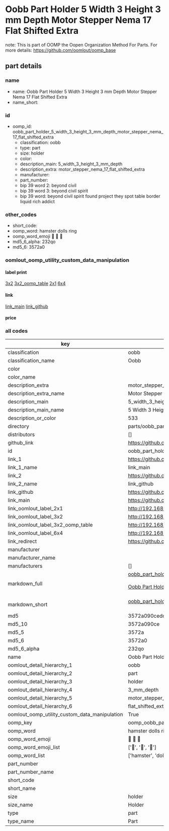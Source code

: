 # Oobb Part Holder 5 Width 3 Height 3 mm Depth Motor Stepper Nema 17 Flat Shifted Extra  

note: This is part of OOMP the Oopen Organization Method For Parts. For more details: https://github.com/oomlout/oomp_base

##  part details
  







### name
* name: Oobb Part Holder 5 Width 3 Height 3 mm Depth Motor Stepper Nema 17 Flat Shifted Extra
* name_short: 
### id
* oomp_id: oobb_part_holder_5_width_3_height_3_mm_depth_motor_stepper_nema_17_flat_shifted_extra
  * classification: oobb
  * type: part
  * size: holder
  * color: 
  * description_main: 5_width_3_height_3_mm_depth
  * description_extra: motor_stepper_nema_17_flat_shifted_extra
  * manufacturer: 
  * part_number: 
  * bip 39 word 2: beyond civil
  * bip 39 word 3: beyond civil spirit
  * bip 39 word: beyond civil spirit found project they spot table border liquid rich addict

### other_codes
* short_code: 
* oomp_word: hamster dolls ring
* oomp_word_emoji :hamster: :dolls: :ring:
* md5_6_alpha: 232qo
* md5_6: 3572a0






### oomlout_oomp_utility_custom_data_manipulation
#### label print
[3x2](http://192.168.1.245:1112/?label=oomp%20232qo)
[3x2_oomp_table](http://192.168.1.108:1112/?label=oomp%20232qo)
[2x1](http://192.168.1.242:1112/?label=oomp%20232qo)
[6x4](http://192.168.1.55:1112/?label=oomp%20232qo)    

#### link

[link_main](https://github.com/oomlout/oomlout_oomp_version_1_messy/tree/main/parts/oobb_part_holder_5_width_3_height_3_mm_depth_motor_stepper_nema_17_flat_shifted_extra) [link_github](https://github.com/oomlout/oomlout_oomp_version_1_messy/tree/main/parts/oobb_part_holder_5_width_3_height_3_mm_depth_motor_stepper_nema_17_flat_shifted_extra)                             

#### price







### all codes 
| key | value |  
| --- | --- |  
| classification | oobb |  
| classification_name | Oobb |  
| color |  |  
| color_name |  |  
| description_extra | motor_stepper_nema_17_flat_shifted_extra |  
| description_extra_name | Motor Stepper Nema 17 Flat Shifted Extra |  
| description_main | 5_width_3_height_3_mm_depth |  
| description_main_name | 5 Width 3 Height 3 mm Depth |  
| description_or_color | 533 |  
| directory | parts/oobb_part_holder_5_width_3_height_3_mm_depth_motor_stepper_nema_17_flat_shifted_extra |  
| distributors | [] |  
| github_link | https://github.com/oomlout/oomlout_oomp_part_src/tree/main/parts/oobb_part_holder_5_width_3_height_3_mm_depth_motor_stepper_nema_17_flat_shifted_extra |  
| id | oobb_part_holder_5_width_3_height_3_mm_depth_motor_stepper_nema_17_flat_shifted_extra |  
| link_1 | https://github.com/oomlout/oomlout_oomp_version_1_messy/tree/main/parts/oobb_part_holder_5_width_3_height_3_mm_depth_motor_stepper_nema_17_flat_shifted_extra |  
| link_1_name | link_main |  
| link_2 | https://github.com/oomlout/oomlout_oomp_version_1_messy/tree/main/parts/oobb_part_holder_5_width_3_height_3_mm_depth_motor_stepper_nema_17_flat_shifted_extra |  
| link_2_name | link_github |  
| link_github | https://github.com/oomlout/oomlout_oomp_version_1_messy/tree/main/parts/oobb_part_holder_5_width_3_height_3_mm_depth_motor_stepper_nema_17_flat_shifted_extra |  
| link_main | https://github.com/oomlout/oomlout_oomp_version_1_messy/tree/main/parts/oobb_part_holder_5_width_3_height_3_mm_depth_motor_stepper_nema_17_flat_shifted_extra |  
| link_oomlout_label_2x1 | http://192.168.1.242:1112/?label=oomp%20232qo |  
| link_oomlout_label_3x2 | http://192.168.1.245:1112/?label=oomp%20232qo |  
| link_oomlout_label_3x2_oomp_table | http://192.168.1.108:1112/?label=oomp%20232qo |  
| link_oomlout_label_6x4 | http://192.168.1.55:1112/?label=oomp%20232qo |  
| link_redirect | https://github.com/oomlout/oomlout_oomp_version_1_messy/tree/main/parts/oobb_part_holder_5_width_3_height_3_mm_depth_motor_stepper_nema_17_flat_shifted_extra |  
| manufacturer |  |  
| manufacturer_name |  |  
| manufacturers | [] |  
| markdown_full | [oobb_part_holder_5_width_3_height_3_mm_depth_motor_stepper_nema_17_flat_shifted_extra](none)<br>[](none)<br>[Oobb Part Holder 5 Width 3 Height 3 Mm Depth Motor Stepper Nema 17 Flat Shifted Extra](none)<br><br> |  
| markdown_short | [oobb_part_holder_5_width_3_height_3_mm_depth_motor_stepper_nema_17_flat_shifted_extra](none)<br><br> |  
| md5 | 3572a090cedcfa5b825605c3a40a60ae |  
| md5_10 | 3572a090ce |  
| md5_5 | 3572a |  
| md5_6 | 3572a0 |  
| md5_6_alpha | 232qo |  
| name | Oobb Part Holder 5 Width 3 Height 3 mm Depth Motor Stepper Nema 17 Flat Shifted Extra |  
| oomlout_detail_hierarchy_1 | oobb |  
| oomlout_detail_hierarchy_2 | part |  
| oomlout_detail_hierarchy_3 | holder |  
| oomlout_detail_hierarchy_4 | 3_mm_depth |  
| oomlout_detail_hierarchy_5 | motor_stepper_nema_17 |  
| oomlout_detail_hierarchy_6 | flat_shifted_extra |  
| oomlout_oomp_utility_custom_data_manipulation | True |  
| oomp_key | oomp_oobb_part_holder_5_width_3_height_3_mm_depth_motor_stepper_nema_17_flat_shifted_extra |  
| oomp_word | hamster dolls ring |  
| oomp_word_emoji | :hamster: :dolls: :ring: |  
| oomp_word_emoji_list | [':hamster:', ':dolls:', ':ring:'] |  
| oomp_word_list | ['hamster', 'dolls', 'ring'] |  
| part_number |  |  
| part_number_name |  |  
| short_code |  |  
| short_name |  |  
| size | holder |  
| size_name | Holder |  
| type | part |  
| type_name | Part |  
